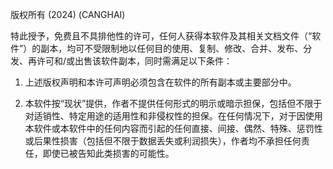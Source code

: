 版权所有 (2024) (CANGHAI)  
  
特此授予，免费且不具排他性的许可，任何人获得本软件及其相关文档文件（“软件”）的副本，均可不受限制地以任何目的使用、复制、修改、合并、发布、分发、再许可和/或出售该软件副本，同时需满足以下条件：  
  
1. 上述版权声明和本许可声明必须包含在软件的所有副本或主要部分中。  
  
2. 本软件按“现状”提供，作者不提供任何形式的明示或暗示担保，包括但不限于对适销性、特定用途的适用性和非侵权性的担保。在任何情况下，对于因使用本软件或本软件中的任何内容而引起的任何直接、间接、偶然、特殊、惩罚性或后果性损害（包括但不限于数据丢失或利润损失），作者均不承担任何责任，即使已被告知此类损害的可能性。
